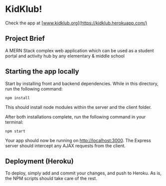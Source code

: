 # KidKlub!

Check the app at [www.kidklub.org](https://kidklub.herokuapp.com/)

## Project Brief

A MERN Stack complex web application which can be used as a student portal and activity hub by any elementary & middle school

## Starting the app locally

Start by installing front and backend dependencies. While in this directory, run the following command:

```
npm install
```

This should install node modules within the server and the client folder.

After both installations complete, run the following command in your terminal:

```
npm start
```

Your app should now be running on <http://localhost:3000>. The Express server should intercept any AJAX requests from the client.

## Deployment (Heroku)

To deploy, simply add and commit your changes, and push to Heroku. As is, the NPM scripts should take care of the rest.
